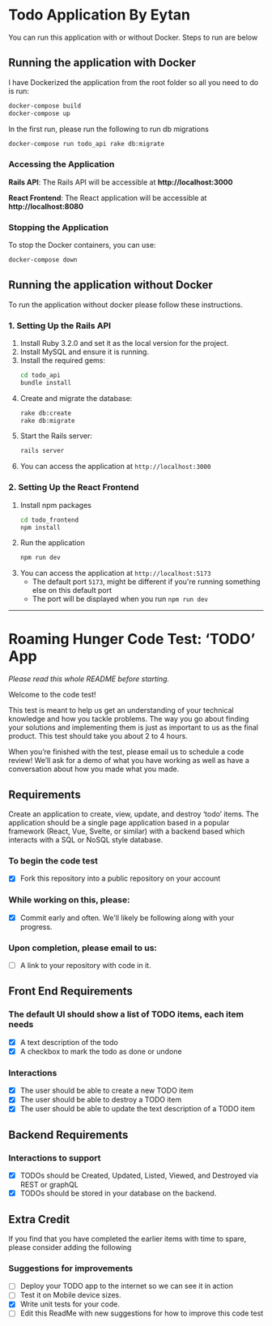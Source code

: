 # Todo Application By Eytan

You can run this application with or without Docker. Steps to run are below

## Running the application with Docker

I have Dockerized the application from the root folder so all you need to do is run:

```bash
docker-compose build
docker-compose up
```

In the first run, please run the following to run db migrations

```bash
docker-compose run todo_api rake db:migrate
```

### Accessing the Application

**Rails API**: The Rails API will be accessible at **http://localhost:3000**

**React Frontend**: The React application will be accessible at **http://localhost:8080**

### Stopping the Application

To stop the Docker containers, you can use:

```bash
docker-compose down
```

## Running the application without Docker

To run the application without docker please follow these instructions.

### 1. Setting Up the Rails API

1. Install Ruby 3.2.0 and set it as the local version for the project.
2. Install MySQL and ensure it is running.
3. Install the required gems:
    ```bash
    cd todo_api
    bundle install
    ```
4. Create and migrate the database:
    ```bash
    rake db:create
    rake db:migrate
    ```
5. Start the Rails server:
    ```bash
    rails server
    ```
6. You can access the application at `http://localhost:3000`

### 2. Setting Up the React Frontend

1. Install npm packages
    ```bash
    cd todo_frontend
    npm install
    ```
2. Run the application
    ```bash
    npm run dev
    ```
3. You can access the application at `http://localhost:5173`
    - The default port `5173`, might be different if you're running something else on this default port
    - The port will be displayed when you run `npm run dev`

--------------------------------------------------

# Roaming Hunger Code Test: ‘TODO’ App

*Please read this whole README before starting.*

Welcome to the code test! 

This test is meant to help us get an understanding of your technical knowledge and how you tackle problems. The way you go about finding your solutions and implementing them is just as important to us as the final product. This test should take you about 2 to 4 hours.

When you’re finished with the test, please email us to schedule a code review! We’ll ask for a demo of what you have working as well as have a conversation about how you made what you made. 

## Requirements
Create an application to create, view, update, and destroy ‘todo’ items. The application should be a single page application based in a popular framework (React, Vue, Svelte, or similar) with a backend based which interacts with a SQL or NoSQL style database.

### To begin the code test
* [x] Fork this repository into a public repository on your account

### While working on this, please:
* [x] Commit early and often. We'll likely be following along with your progress.

### Upon completion, please email to us:
* [ ] A link to your repository with code in it.

## Front End Requirements

### The default UI should show a list of TODO items, each item needs
* [x] A text description of the todo
* [x] A checkbox to mark the todo as done or undone

### Interactions
* [x] The user should be able to create a new TODO item
* [x] The user should be able to destroy a TODO item
* [x] The user should be able to update the text description of a TODO item

## Backend Requirements

### Interactions to support
* [x] TODOs should be Created, Updated, Listed, Viewed, and Destroyed via REST or graphQL
* [x] TODOs should be stored in your database on the backend.

## Extra Credit

If you find that you have completed the earlier items with time to spare, please consider adding the following

### Suggestions for improvements
* [ ] Deploy your TODO app to the internet so we can see it in action
* [ ] Test it on Mobile device sizes.
* [x] Write unit tests for your code.
* [ ] Edit this ReadMe with new suggestions for how to improve this code test
